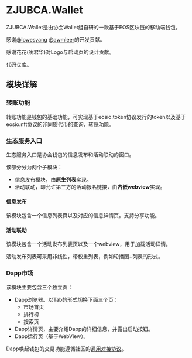# ZJUBCA.Wallet

ZJUBCA.Wallet是由协会Wallet组自研的一款基于EOS区块链的移动端钱包。

感谢[@lowesyang](https://github.com/yyh1102) [@awmleer](https://github.com/awmleer)的开发贡献。

感谢花花(凌君华)对Logo与启动页的设计贡献。

[代码仓库](https://github.com/Blockchain-zju/zjubca.wallet)。

## 模块详解
### 转账功能
转账功能是钱包的基础功能，可实现基于eosio.token协议发行的token以及基于eosio.nft协议的非同质代币的查询、转账功能。

### 生态服务入口
生态服务入口是协会钱包的信息发布和活动联动的窗口。

该部分分为两个子模块：

- 信息发布模块，由**原生列表**实现。
- 活动联动，即允许第三方的活动报名链接，由**内嵌webview**实现。

#### 信息发布
该模块包含一个信息列表页以及对应的信息详情页。支持分享功能。

#### 活动联动
该模块包含一个活动发布列表页以及一个webview，用于加载活动详情。

活动发布列表可采用非线性，带权重列表，例如轮播图+列表的形式。

### Dapp市场
该模块主要包含三个独立页：

- Dapp浏览器。以Tab的形式切换下面三个页：
	- 市场首页
	- 排行榜
	- 搜索页
- Dapp详情页，主要介绍Dapp的详细信息，并露出启动按钮。
- Dapp运行页（基于WebView）。

Dapp唤起钱包的交易功能遵循社区的[通用对接协议](https://github.com/southex/SimpleWallet)。
